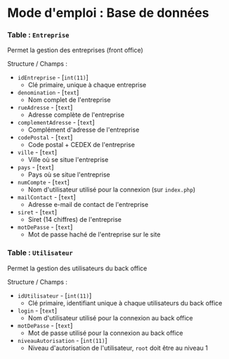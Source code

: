 # Mode d'emploi : Base de données

### Table : `Entreprise`

Permet la gestion des entreprises (front office)

Structure / Champs :
- `idEntreprise` - [`int(11)`]
    - Clé primaire, unique à chaque entreprise
- `denomination` - [`text`]
    - Nom complet de l'entreprise
- `rueAdresse` - [`text`]
    - Adresse complète de l'entreprise
- `complementAdresse` - [`text`]
    - Complément d'adresse de l'entreprise
- `codePostal` - [`text`]
    - Code postal + CEDEX de l'entreprise
- `ville` - [`text`]
    - Ville où se situe l'entreprise
- `pays` - [`text`]
    - Pays où se situe l'entreprise
- `numCompte` - [`text`]
    - Nom d'utilisateur utilisé pour la connexion (sur `index.php`)
- `mailContact` - [`text`]
    - Adresse e-mail de contact de l'entreprise
- `siret` - [`text`]
    - Siret (14 chiffres) de l'entreprise
- `motDePasse` - [`text`]
    -  Mot de passe haché de l'entreprise sur le site
    
### Table : `Utilisateur`

Permet la gestion des utilisateurs du back office

Structure / Champs :
- `idUtilisateur` - [`int(11)`]
    - Clé primaire, identifiant unique à chaque utilisateurs du back office
- `login` - [`text`]
    - Nom d'utilisateur utilisé pour la connexion au back office
- `motDePasse` - [`text`]
    - Mot de passe utilisé pour la connexion au back office
- `niveauAutorisation` - [`int(11)`]
    - Niveau d'autorisation de l'utilisateur, `root` doit être au niveau 1